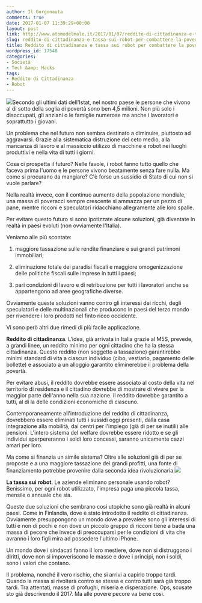 ```yaml
---
author: Il Gorgonauta
comments: true
date: 2017-01-07 11:39:29+00:00
layout: post
link: http://www.atomodelmale.it/2017/01/07/reddito-di-cittadinanza-e-tassa-sui-robot-per-combattere-la-poverta/
slug: reddito-di-cittadinanza-e-tassa-sui-robot-per-combattere-la-poverta
title: Reddito di cittadinanza e tassa sui robot per combattere la povertà
wordpress_id: 17548
categories:
- Società
- Tech &amp; Hacks
tags:
- Reddito di Cittadinanza
- Robot
---
```


![](http://www.atomodelmale.it/wp-content/uploads/2017/01/reddito-di-cittadinanza-300x153.jpg)Secondo gli ultimi dati dell'Istat, nel nostro paese le persone che vivono al di sotto della soglia di povertà sono ben 4,5 milioni. Non più solo i disoccupati, gli anziani o le famiglie numerose ma anche i lavoratori e soprattutto i giovani.

Un problema che nel futuro non sembra destinato a diminuire, piuttosto ad aggravarsi. Grazie alla sistematica distruzione del ceto medio, alla mancanza di lavoro e al massiccio utilizzo di macchine e robot nei luoghi produttivi e nella vita di tutti i giorni.



Cosa ci prospetta il futuro? Nelle favole, i robot fanno tutto quello che faceva prima l'uomo e le persone vivono beatamente senza fare nulla. Ma come si procurano da mangiare? C'è forse un sussidio di Stato di cui non si vuole parlare?

Nella realtà invece, con il continuo aumento della popolazione mondiale, una massa di poveracci sempre crescente si ammazza per un pezzo di pane, mentre ricconi e speculatori ridacchiano allegramente alle loro spalle.

Per evitare questo futuro si sono ipotizzate alcune soluzioni, già diventate in realtà in paesi evoluti (non ovviamente l'Italia).

Veniamo alle più scontate:




    
  1. maggiore tassazione sulle rendite finanziare e sui grandi patrimoni immobiliari;

    
  2. eliminazione totale dei paradisi fiscali e maggiore omogenizzazione delle politiche fiscali sulle imprese in tutti i paesi;

    
  3. pari condizioni di lavoro e di retribuzione per tutti i lavoratori anche se appartengono ad aree geografiche diverse.



Ovviamente queste soluzioni vanno contro gli interessi dei ricchi, degli speculatori e delle multinazionali che producono in paesi del terzo mondo per rivendere i loro prodotti nel finto ricco occidente.

Vi sono però altri due rimedi di più facile applicazione.

**Reddito di cittadinanza**. L'idea, già arrivata in Italia grazie al M5S, prevede, a grandi linee, un reddito minimo per ogni cittadino che ha la stessa cittadinanza. Questo reddito (non soggetto a tassazione) garantirebbe minimi standard di vita a ciascun individuo (cibo, vestiario, pagamento delle bollette) e associato a un alloggio garantito eliminerebbe il problema della povertà.

Per evitare abusi, il reddito dovrebbe essere associato al costo della vita nel territorio di residenza e il cittadino dovrebbe di mostrare di vivere per la maggior parte dell'anno nella sua nazione. Il reddito dovrebbe garantito a tutti, al di la delle condizioni economiche di ciascuno.

Contemporaneamente all'introduzione del reddito di cittadinanza, dovrebbero essere eliminati tutti i sussidi oggi presenti, dalla casa integrazione alla mobilità, dai centri per l'impiego (già di per se inutili) alle pensioni. L'intero sistema del welfare dovrebbe essere ridotto e se gli individui sperpereranno i soldi loro concessi, saranno unicamente cazzi amari per loro.

Ma come si finanzia un simile sistema? Oltre alle soluzioni già di per se proposte e a una maggiore tassazione dei grandi profitti, una fonte di finanziamento potrebbe provenire dalla seconda idea rivoluzionaria.![](http://www.atomodelmale.it/wp-content/uploads/2017/01/tassa-robot-300x200.jpg)

**La tassa sui robot**. Le aziende eliminano personale usando robot? Benissimo, per ogni robot utilizzato, l'impresa paga una piccola tassa, mensile o annuale che sia.

Queste due soluzioni che sembrano così utopiche sono già realtà in alcuni paesi. Come in Finlandia, dove è stato introdotto il reddito di cittadinanza. Ovviamente presuppongono un mondo dove a prevalere sono gli interessi di tutti e non di pochi e non dove un piccolo gruppo di ricconi tiene a bada una massa di pecore che invece di preoccuparsi per le condizioni di vita che avranno i loro figli mira ad possedere l'ultimo iPhone.

Un mondo dove i sindacati fanno il loro mestiere, dove non si distruggono i diritti, dove non si impoveriscono le masse e dove i principi, non i soldi, sono i valori che contano.

Il problema, nonché il vero rischio, che si arrivi a capirlo troppo tardi. Quando la massa si rivolterà contro se stessa e contro tutti sarà già troppo tardi. Tra attentati, masse di profughi, miseria e disperazione. Ops, scusate sto già descrivendo il 2017. Ma alle povere pecore va bene così.
